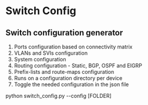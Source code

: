 # Switch Config

## Switch configuration generator
1. Ports configuration based on connectivity matrix
2. VLANs and SVIs configuration
3. System configuration
4. Routing configuration - Static, BGP, OSPF and EIGRP
5. Prefix-lists and route-maps configuration
6. Runs on a configuration directory per device
7. Toggle the needed configuration in the json file

python switch_config.py --config [FOLDER]

